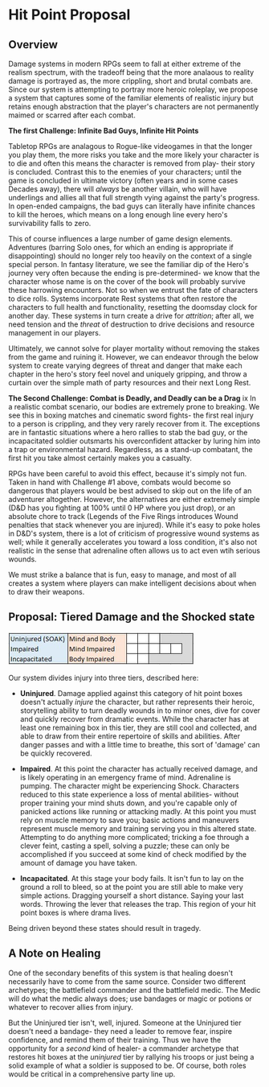 # Hit Point Proposal #

**Overview**
----
Damage systems in modern RPGs seem to fall at either extreme of the realism spectrum, with the tradeoff being that the more analaous to reality damage is portrayed as, the more crippling, short and brutal combats are. Since our system is attempting to portray more heroic roleplay, we propose a system that captures some of the familiar elements of realistic injury but retains enough abstraction that the player's characters are not permanently maimed or scarred after each combat.

**The first Challenge: Infinite Bad Guys, Infinite Hit Points**

Tabletop RPGs are analagous to Rogue-like videogames in that the longer you play them, the more risks you take and the more likely your character is to die and often this means the character is removed from play- their story is concluded. Contrast this to the enemies of your characters; until the game is concluded in ultimate victory (often years and in some cases Decades away), there will *always* be another villain, who will have underlings and allies all that full strength vying against the party's progress. In open-ended campaigns, the bad guys can literally have infinite chances to kill the heroes, which means on a long enough line every hero's survivability falls to zero.

This of course influences a large number of game design elements. Adventures (barring Solo ones, for which an ending is appropriate if disappointing) should no longer rely too heavily on the context of a single special person. In fantasy literature, we see the familiar dip of the Hero's journey very often because the ending is pre-determined- we know that the character whose name is on the cover of the book will probably survive these harrowing encounters. Not so when we entrust the fate of characters to dice rolls. Systems incorporate Rest systems that often restore the characters to full health and functionality, resetting the doomsday clock for another day. These systems in turn create a drive for *attrition*; after all, we need tension and the *threat* of destruction to drive decisions and resource management in our players. 

Ultimately, we cannot solve for player mortality without removing the stakes from the game and ruining it. However, we can endeavor through the below system to create varying degrees of threat and danger that make each chapter in the hero's story feel novel and uniquely gripping, and throw a curtain over the simple math of party resources and their next Long Rest.

**The Second Challenge: Combat is Deadly, and Deadly can be a Drag**
ix
In a realistic combat scenario, our bodies are extremely prone to breaking. We see this in boxing matches and cinematic sword fights- the first real injury to a person is crippling, and they very rarely recover from it. The exceptions are in fantastic situations where a hero rallies to stab the bad guy, or the incapacitated soldier outsmarts his overconfident attacker by luring him into a trap or environmental hazard. Regardless, as a stand-up combatant, the first hit you take almost certainly makes you a casualty.

RPGs have been careful to avoid this effect, because it's simply not fun. Taken in hand with Challenge #1 above, combats would become so dangerous that players would be best advised to skip out on the life of an adventurer altogether. However, the alternatives are either extremely simple (D&D has you fighting at 100% until 0 HP where you just drop), or an absolute chore to track (Legends of the Five Rings introduces Wound penalties that stack whenever you are injured). While it's easy to poke holes in D&D's system, there is a lot of criticism of progressive wound systems as well; while it generally accelerates you toward a loss condition, it's also not realistic in the sense that adrenaline often allows us to act even wtih serious wounds.

We must strike a balance that is fun, easy to manage, and most of all creates a system where players can make intelligent decisions about when to draw their weapons.

**Proposal: Tiered Damage and the Shocked state**
----

![Hit Point Box Diagram](https://github.com/LaPlate/d100-RPG/blob/master/Combat/HitpointBoxes.png)

Our system divides injury into three tiers, described here:

* **Uninjured**. Damage applied against this category of hit point boxes doesn't actually *injure* the character, but rather represents their heroic, storytelling ability to turn deadly wounds in to minor ones, dive for cover and quickly recover from dramatic events. While the character has at least one remaining box in this tier, they are still cool and collected, and able to draw from their entire repertoire of skills and abilities. After danger passes and with a little time to breathe, this sort of 'damage' can be quickly recovered.

* **Impaired**. At this point the character has actually received damage, and is likely operating in an emergency frame of mind. Adrenaline is pumping. The character might be experiencing Shock. Characters reduced to this state experience a loss of mental abilities- without proper training your mind shuts down, and you're capable only of panicked actions like running or attacking madly. At this point you must rely on muscle memory to save you; basic actions and maneuvers represent muscle memory and training serving you in this altered state. Attempting to do anything more complicated; tricking a foe through a clever feint, casting a spell, solving a puzzle; these can only be accomplished if you succeed at some kind of check modified by the amount of damage you have taken.

* **Incapacitated**. At this stage your body fails. It isn't fun to lay on the ground a roll to bleed, so at the point you are still able to make very simple actions. Dragging yourself a short distance. Saying your last words. Throwing the lever that releases the trap. This region of your hit point boxes is where drama lives.

Being driven beyond these states should result in tragedy.

**A Note on Healing**
----
One of the secondary benefits of this system is that healing doesn't necessarily have to come from the same source. Consider two different archetypes; the battlefield commander and the battlefield medic. The Medic will do what the medic always does; use bandages or magic or potions or whatever to recover allies from injury. 

But the Uninjured tier isn't, well, injured. Someone at the Uninjured tier doesn't need a bandage- they need a leader to remove fear, inspire confidence, and remind them of their training. Thus we have the opportunity for a *second* kind of healer- a commander archetype that restores hit boxes at the *uninjured* tier by rallying his troops or just being a solid example of what a soldier is supposed to be. Of course, both roles would be critical in a comprehensive party line up.
